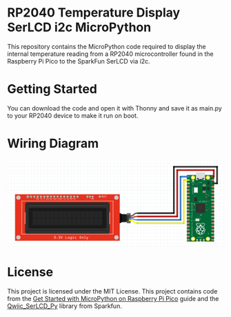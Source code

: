 # RP2040 Temperature Display SerLCD i2c MicroPython

This repository contains the MicroPython code required to display the internal temperature reading from a RP2040 microcontroller found in the Raspberry Pi Pico to the SparkFun SerLCD via i2c.

# Getting Started

You can download the code and open it with Thonny and save it as main.py to your RP2040 device to make it run on boot.

# Wiring Diagram

![Raspberry Pi Pico SerLCD i2c Wiring Diagram](wiring.PNG)

# License

This project is licensed under the MIT License. This project contains code from the [Get Started with MicroPython on Raspberry Pi Pico](https://hackspace.raspberrypi.org/books/micropython-pico) guide and the [Qwiic_SerLCD_Py](https://github.com/sparkfun/Qwiic_SerLCD_Py) library from Sparkfun.
